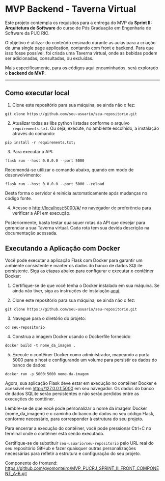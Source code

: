 # MVP Backend - Taverna Virtual

Este projeto contempla os requisitos para a entrega do MVP da **Sprint II: Arquitetura de Software** do curso de Pós Graduação em Engenharia de Software da PUC RIO.

O objetivo é utilizar do conteúdo ensinado durante as aulas para a criação de uma single page application, contando com front e backend. Para que isso fosse possível, foi criada uma Taverna virtual, onde as bebidas podem ser adicionadas, consultadas, ou excluídas.

Mais especificamente, para os códigos aqui encaminhados, será explorado o **backend do MVP**.

---
## Como executar local

1. Clone este repositório para sua máquina, se ainda não o fez:
```
git clone https://github.com/seu-usuario/seu-repositorio.git
```

2. Atualizar todas as libs python listadas conforme o arquivo `requirements.txt`. Ou seja, execute, no ambiente escolhido, a instalação através do comando: 
```
pip install -r requirements.txt;
```
3. Para executar a API: 
```
flask run --host 0.0.0.0 --port 5000
```

Recomendá-se utilizar o comando abaixo, quando em modo de desenvolvimento:
```
flask run --host 0.0.0.0 --port 5000 --reload
```
Desta forma o servidor é reinicia automaticamente após mudanças no código fonte.


4. Acesse o [http://localhost:5000/#/](http://localhost:5000/#/) no navegador de preferência para verificar a API em execução.

Posteriormente, basta testar quaisquer rotas da API que desejar para gerenciar a sua Taverna virtual. Cada rota tem sua devida descrição na documentação acessada.

## Executando a Aplicação com Docker

Você pode executar a aplicação Flask com Docker para garantir um ambiente consistente e manter os dados do banco de dados SQLite persistente. Siga as etapas abaixo para configurar e executar o contêiner Docker:

1. Certifique-se de que você tenha o Docker instalado em sua máquina. Se ainda não tiver, siga as instruções de instalação [aqui](https://docs.docker.com/get-docker/).

2. Clone este repositório para sua máquina, se ainda não o fez:
```
git clone https://github.com/seu-usuario/seu-repositorio.git
```

3. Navegue para o diretório do projeto:
```
cd seu-repositorio
```

4. Construa a imagem Docker usando o Dockerfile fornecido:
```
docker build -t nome_da_imagem .
```

5. Execute o contêiner Docker como administrador, mapeando a porta 5000 para o host e configurando um volume para persistir os dados do banco de dados:
```
docker run -p 5000:5000 nome-da-imagem
```

Agora, sua aplicação Flask deve estar em execução no contêiner Docker e acessível em http://127.0.0.1:5000 em seu navegador. Os dados do banco de dados SQLite serão persistentes e não serão perdidos entre as execuções do contêiner.

Lembre-se de que você pode personalizar o nome da imagem Docker (nome_da_imagem) e o caminho do banco de dados no seu código Flask, conforme necessário, para corresponder à estrutura do seu projeto.

Para encerrar a execução do contêiner, você pode pressionar Ctrl+C no terminal onde o contêiner está sendo executado.

Certifique-se de substituir `seu-usuario/seu-repositorio` pelo URL real do seu repositório GitHub e fazer quaisquer outras personalizações necessárias para refletir a estrutura e configuração do seu projeto.

Componente do frontend: https://github.com/gyomonteiro/MVP_PUCRJ_SPRINT_II_FRONT_COMPONENT_A-B.git

